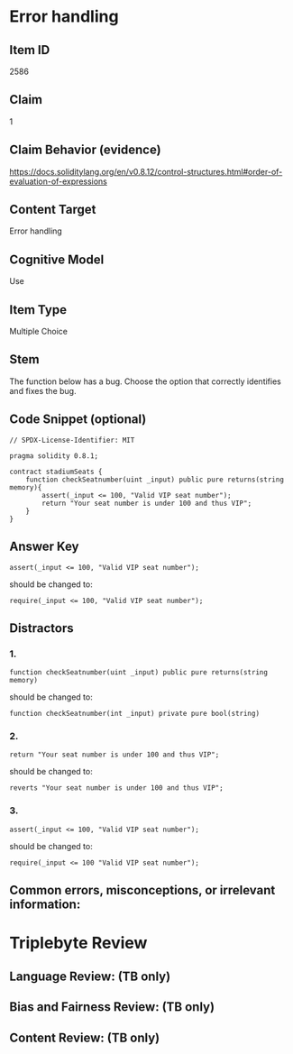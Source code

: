# Error handling

## Item ID
2586

## Claim
1

## Claim Behavior (evidence)
https://docs.soliditylang.org/en/v0.8.12/control-structures.html#order-of-evaluation-of-expressions

## Content Target
Error handling

## Cognitive Model
Use

## Item Type
Multiple Choice

## Stem
The function below has a bug. Choose the option that correctly identifies and fixes the bug.

## Code Snippet (optional)
```solidity
// SPDX-License-Identifier: MIT

pragma solidity 0.8.1;

contract stadiumSeats {
    function checkSeatnumber(uint _input) public pure returns(string memory){
        assert(_input <= 100, "Valid VIP seat number");
        return "Your seat number is under 100 and thus VIP";
    }
}
```

## Answer Key
```solidity
assert(_input <= 100, "Valid VIP seat number");
```

should be changed to:
```solidity
require(_input <= 100, "Valid VIP seat number");
```

## Distractors
### 1.
```solidity
function checkSeatnumber(uint _input) public pure returns(string memory)
```

should be changed to:
```solidity
function checkSeatnumber(int _input) private pure bool(string)
```

### 2.
```solidity
return "Your seat number is under 100 and thus VIP";
```

should be changed to:
```solidity
reverts "Your seat number is under 100 and thus VIP";
```

### 3.
```solidity
assert(_input <= 100, "Valid VIP seat number");
```

should be changed to:
```solidity
require(_input <= 100 "Valid VIP seat number");
```

## Common errors, misconceptions, or irrelevant information:

# Triplebyte Review

## Language Review: (TB only)

## Bias and Fairness Review: (TB only)

## Content Review: (TB only)
